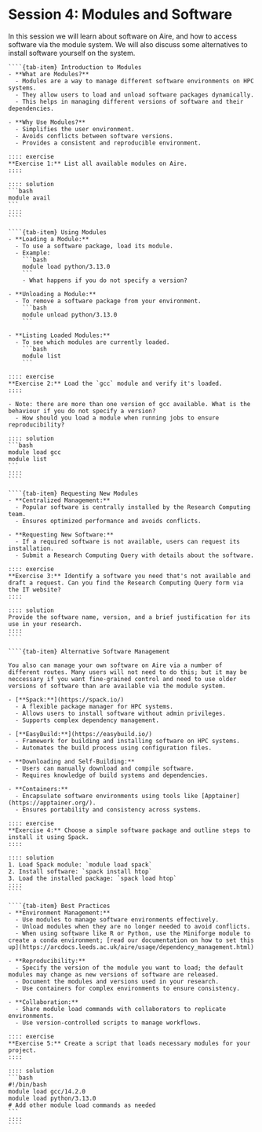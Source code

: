 # Session 4: Modules and Software

In this session we will learn about software on Aire, and how to access software via the module system. We will also discuss some alternatives to install software yourself on the system.

`````{tab-set}
````{tab-item} Introduction to Modules
- **What are Modules?**
  - Modules are a way to manage different software environments on HPC systems.
  - They allow users to load and unload software packages dynamically.
  - This helps in managing different versions of software and their dependencies.

- **Why Use Modules?**
  - Simplifies the user environment.
  - Avoids conflicts between software versions.
  - Provides a consistent and reproducible environment.

:::: exercise
**Exercise 1:** List all available modules on Aire.
::::

:::: solution
```bash
module avail
```
::::
````

````{tab-item} Using Modules
- **Loading a Module:**
  - To use a software package, load its module.
  - Example:
    ```bash
    module load python/3.13.0
    ```
    - What happens if you do not specify a version?

- **Unloading a Module:**
  - To remove a software package from your environment.
    ```bash
    module unload python/3.13.0
    ```

- **Listing Loaded Modules:**
  - To see which modules are currently loaded.
    ```bash
    module list
    ```

:::: exercise
**Exercise 2:** Load the `gcc` module and verify it's loaded.
::::

- Note: there are more than one version of gcc available. What is the behaviour if you do not specify a version?
  - How should you load a module when running jobs to ensure reproducibility?

:::: solution
```bash
module load gcc
module list
```
::::
````

````{tab-item} Requesting New Modules
- **Centralized Management:**
  - Popular software is centrally installed by the Research Computing team.
  - Ensures optimized performance and avoids conflicts.

- **Requesting New Software:**
  - If a required software is not available, users can request its installation.
  - Submit a Research Computing Query with details about the software.

:::: exercise
**Exercise 3:** Identify a software you need that's not available and draft a request. Can you find the Research Computing Query form via the IT website?
::::

:::: solution
Provide the software name, version, and a brief justification for its use in your research.
::::
````

````{tab-item} Alternative Software Management

You also can manage your own software on Aire via a number of different routes. Many users will not need to do this; but it may be neccessary if you want fine-grained control and need to use older versions of software than are available via the module system.

- [**Spack:**](https://spack.io/)
  - A flexible package manager for HPC systems.
  - Allows users to install software without admin privileges.
  - Supports complex dependency management.

- [**EasyBuild:**](https://easybuild.io/)
  - Framework for building and installing software on HPC systems.
  - Automates the build process using configuration files.

- **Downloading and Self-Building:**
  - Users can manually download and compile software.
  - Requires knowledge of build systems and dependencies.

- **Containers:**
  - Encapsulate software environments using tools like [Apptainer](https://apptainer.org/).
  - Ensures portability and consistency across systems.

:::: exercise
**Exercise 4:** Choose a simple software package and outline steps to install it using Spack.
::::

:::: solution
1. Load Spack module: `module load spack`
2. Install software: `spack install htop`
3. Load the installed package: `spack load htop`
::::
````

````{tab-item} Best Practices
- **Environment Management:**
  - Use modules to manage software environments effectively.
  - Unload modules when they are no longer needed to avoid conflicts.
  - When using software like R or Python, use the Miniforge module to create a conda environment; [read our documentation on how to set this up](https://arcdocs.leeds.ac.uk/aire/usage/dependency_management.html)

- **Reproducibility:**
  - Specify the version of the module you want to load; the default modules may change as new versions of software are released.
  - Document the modules and versions used in your research.
  - Use containers for complex environments to ensure consistency.

- **Collaboration:**
  - Share module load commands with collaborators to replicate environments.
  - Use version-controlled scripts to manage workflows.

:::: exercise
**Exercise 5:** Create a script that loads necessary modules for your project.
::::

:::: solution
```bash
#!/bin/bash
module load gcc/14.2.0
module load python/3.13.0
# Add other module load commands as needed
```
::::
````
`````